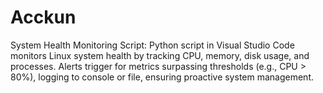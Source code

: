 # Acckun
 System Health Monitoring Script: Python script in Visual Studio Code monitors Linux system health by tracking CPU, memory, disk usage, and processes. Alerts trigger for metrics surpassing thresholds (e.g., CPU > 80%), logging to console or file, ensuring proactive system management.
